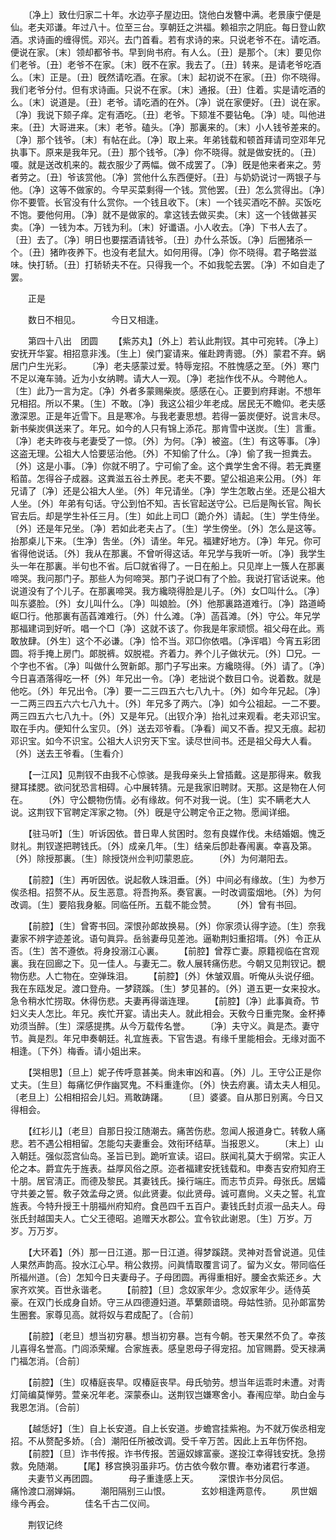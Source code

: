 <!-- { "loadSidebar": true } -->
　　〔净上〕致仕归家二十年。水边亭子屋边田。饶他白发簪中满。老景康宁便是仙。老夫邓谦。年过八十。位至三台。享朝廷之洪福。赖祖宗之阴庇。每日登山飮酒。求诗画的缠得慌。邓兴。去门首看。若有求诗的来。只说老爷不在。请吃酒。便说在家。〔末〕领却都爷书。早到尙书府。有人么。〔丑〕是那个。〔末〕要见你们老爷。〔丑〕老爷不在家。〔末〕旣不在家。我去了。〔丑〕转来。是请老爷吃酒么。〔末〕正是。〔丑〕旣然请吃酒。在家。〔末〕起初说不在家。〔丑〕你不晓得。我们老爷分付。但有求诗画。只说不在家。〔末〕通报。〔丑〕住着。实是请吃酒的么。〔末〕说道是。〔丑〕老爷。请吃酒的在外。〔净〕说在家便好。〔丑〕说在家。〔净〕我说下颏子痒。定有酒吃。〔丑〕老爷。下颏准不要钻龟。〔净〕唗。叫他进来。〔丑〕大哥进来。〔末〕老爷。磕头。〔净〕那裏来的。〔末〕小人钱爷差来的。〔净〕那个钱爷。〔末〕有帖在此。〔净〕取上来。年弟钱载和顿首拜请司空邓年兄执事下。原来是我年兄。〔丑〕那个钱爷。〔净〕你不晓得。就是做安抚的。〔丑〕嗄。就是送改机来的。裁衣服少了两幅。做不成罢了。〔净〕旣是他来者来之。劳者劳之。〔丑〕爷该赏他。〔净〕赏他什么东西便好。〔丑〕与奶奶说讨一两银子与他。〔净〕这等不做家的。今早买菜剩得一个钱。赏他罢。〔丑〕怎么赏得出。〔净〕你不要管。长官没有什么赏你。一个钱且收下。〔末〕一个钱买酒吃不醉。买饭吃不饱。要他何用。〔净〕就不是做家的。拿这钱去做买卖。〔末〕这一个钱做甚买卖。〔净〕一钱为本。万钱为利。〔末〕好谶语。小人收去。〔净〕下书人去了。〔丑〕去了。〔净〕明日也要摆酒请钱爷。〔丑〕办什么茶饭。〔净〕后圈猪杀一个。〔丑〕猪昨夜养下。也没有老鼠大。如何用得。〔净〕你不晓得。君子略尝滋味。快打轿。〔丑〕打轿轿夫不在。只得我一个。不如我鸵去罢。〔净〕不如自走了罢。

　　正是

　　数日不相见。　　　　今日又相逢。

　　第四十八出　团圆
　　【紫苏丸】〔外上〕若认此荆钗。其中可宛转。〔净上〕安抚开华宴。相招意非浅。〔生上〕侯门宴请来。催赴跨靑骢。〔外〕蒙君不弃。蜗居门户生光彩。
　　〔净〕老夫感蒙过爱。特辱宠招。不胜愧感之至。〔外〕寒门不足以淹车骑。近为小女纳聘。请大人一观。〔净〕老拙作伐不从。今聘他人。〔生〕此乃一言为定。〔净〕外者多蒙赐柴炭。感感在心。正要到府拜谢。不想年兄相招。所以不果。〔生〕不敢。〔净〕我这公祖少年老成。居民无不瞻仰。老夫感激深恩。正是年近雪下。且是寒冷。与我老妻思想。若得一篓炭便好。说言未尽。新书柴炭俱送来了。年兄。如今的人只有锦上添花。那肯雪中送炭。〔生〕言重。〔净〕老夫昨夜与老妻受了一惊。〔外〕为何。〔净〕被盗。〔生〕有这等事。〔净〕这盗无理。公祖大人恰要惩治他。〔外〕不知偷了什么。〔净〕偷了我一担粪去。〔外〕这是小事。〔净〕你就不明了。宁可偷了金。这个粪学生舍不得。若无粪壅稻苗。怎得谷子成器。这粪滋五谷土养民。老夫不要。望公祖追来公用。〔外〕年兄请了〔净〕还是公祖大人坐。〔外〕年兄请坐。〔净〕学生怎敢占坐。还是公祖大人坐。〔外〕年弟有句话。守公到怕不知。吉长官起送守公。已后是陶长官。陶长官去后。却是学生补任三月。〔生〕如此上司□〔跪介外〕请起。〔生〕学生侍坐。〔外〕还是年兄坐。〔净〕若如此老夫占了。〔生〕学生傍坐。〔外〕怎么是这等。抬那桌儿下来。〔生净〕吿坐。〔外〕请坐。年兄。福建好地方。〔净〕年兄。你可省得他说话。〔外〕我从在那裏。不曾听得这话。年兄学与我听一听。〔净〕我学生头一年在那裏。半句也不省。后□就省得了。一日在船上。只见岸上一簇人在那裏啼哭。我问那门子。那些人为何啼哭。那门子说□有了个脸。我说打官话说来。他说道没有了个儿子。在那裏啼哭。我方纔晓得脸是儿子。〔外〕女□叫什么。〔净〕叫东婆脸。〔外〕女儿叫什么。〔净〕叫娘脸。〔外〕他那裏路道难行。〔净〕路道崎岖□行。他那裏有菡萏滩难行。〔外〕什么滩。〔净〕菡萏滩。〔外〕守公。年兄学那福建词到好听。唱一个□〔净〕这就不该了。你我是年家顽惯。祖父母在此。焉敢放肆。〔外生〕这个不必谦。〔净〕恰不当。邓□你依唱。〔净诨唱〕今宵五彩团圆。将手掩上房门。郞脱裤。奴脱裩。齐着力。养个儿子做状元。〔外〕□兄。一个字也不省。〔净〕叫做什么贺新郞。那门子写出来。方纔晓得。〔外〕请了。〔净〕今日喜酒落得吃一杯〔外〕年兄出一令。〔净〕老拙说个数目口令。说着数。就是他吃。〔外〕年兄出令。〔净〕要一二三四五六七八九十。〔外〕如今年兄起。〔净〕一二两三四五六六七八九十。〔外〕年兄多了两六。〔净〕如今公祖起。一二不要。两三四五六七八九十。〔外〕又是年兄。〔出钗介净〕抬礼过来观看。老夫邓识宝。取在手内。便知什么宝贝。〔外〕送去邓爷看。〔净看〕闻又不香。揑又无痕。起初邓识宝。如今不识宝。公祖大人识穷天下宝。读尽世间书。还是祖父母大人看。〔外〕送去王爷看。〔生看介〕

　　【一江风】见荆钗不由我不心惊骇。是我母亲头上曾插戴。这是那得来。敎我揵耳揉腮。欲问犹恐言相碍。心中展转猜。元是我家旧聘财。天那。这是物在人何在。
　　〔外〕守公覩物伤情。必有缘故。何不对我一说。〔生〕实不瞒老大人说。这荆钗下官聘定浑家之物。〔外〕旣是守公聘定令正之物。愿闻详细。

　　【驻马听】〔生〕听诉因依。昔日卑人贫困时。忽有良媒作伐。未结婚姻。愧乏财礼。荆钗遂把聘钱氏。〔外〕成亲几年。〔生〕结亲后卽赴春闱裏。幸喜及第。〔外〕除授那裏。〔生〕除授饶州佥判叨蒙恩庇。
　　〔外〕为何潮阳去。

　　【前腔】〔生〕再听因依。说起敎人珠泪垂。〔外〕中间必有缘故。〔生〕为参万俟丞相。招赘不从。反生恶意。将吾拘系。奏官裏。一时改调蛮烟地。〔外〕为何改调。〔生〕要陷我身躯。同临任所。五载不能佥赞。
　　〔外〕曾有书回。

　　【前腔】〔生〕曾寄书回。深恨孙郞故换易。〔外〕你家须认得字迹。〔生〕奈我妻家不辨字迹差讹。语句眞异。岳翁妻母见差池。逼勒荆妇重招壻。〔外〕令正从否。〔生〕苦不遵依。将身投溺江心裏。
　　【前腔】曾荐亡妻。原籍视临在宫观裏。我在回廊之下。见一佳人。与妻无二。敎人展转痛伤悲。今朝又见荆钗记。覩物伤悲。人亡物在。空弹珠泪。
　　【前腔】〔外〕休皱双眉。听俺从头说仔细。我在东瓯发足。渡口登舟。一梦跷蹊。〔生〕梦见甚的。〔外〕道五更一女来投水。急令稍水忙捞取。休得伤悲。夫妻再得谐连理。
　　【前腔】〔净〕此事眞奇。节妇义夫人怎比。年兄。疾忙开宴。请出夫人。就此相会。天敎今日重完聚。金杯捧劝须当醉。〔生〕深感提携。从今万载传名誉。
　　〔净〕夫守义。眞是杰。妻守节。眞是烈。年兄申奏朝廷。礼宜旌表。下官吿退。有缘千里能相会。无缘对面不相逢。〔下外〕梅香。请小姐出来。

　　【哭相思】〔旦上〕妮子传呼意甚美。尙未审凶和喜。〔外〕儿。王守公正是你丈夫。〔生旦〕每痛忆伊作幽冥鬼。不料重逢你。〔外〕快去府裏。请太夫人相见。〔老旦上〕公相相招会儿妇。焉敢踌躇。
　　〔旦〕婆婆。自从那日别离。今日又得相会。

　　【红衫儿】〔老旦〕自那日投江随潮去。痛苦伤悲。忽闻人报道身亡。转敎人痛悲。若不遇公相相留。怎能勾夫妻重会。效衔环结草。当报恩义。
　　〔末上〕山入朝廷。强似蕊宫仙岛。圣旨已到。跪听宣读。诏曰。朕闻礼莫大于纲常。实正人伦之本。爵宜先于旌表。益厚风俗之原。迩者福建安抚钱载和。申奏吉安府知府王十朋。居官淸正。而德及黎民。其妻钱氏。操行端庄。而志节贞异。母张氏。居孀守共姜之誓。敎子效孟母之贤。似此贤妻。似此贤母。诚可嘉尙。义夫之誓。礼宜旌表。今特升授王十朋福州府知府。食邑四千五百户。妻钱氏封贞淑一品夫人。母张氏封越国夫人。亡父王德昭。追赠天水郡公。宜令钦此谢恩。〔生〕万岁。万岁。万万岁。

　　【大环着】〔外〕那一日江道。那一日江道。得梦蹊跷。灵神对吾曾说道。见佳人果然声韵高。投水江心早。稍公救捞。问眞情取覆言词了。留为义女。带同临任所福州道。〔合〕怎知今日夫妻母子。子母团圆。再得重相好。腰金衣紫还乡。大家齐欢笑。百世永谐老。
　　【前腔】〔旦〕念奴家年少。念奴家年少。适侍英豪。在双门长成身自娇。守三从四德遵妇道。苹蘩颇谙晓。母姑性骄。见孙郞富势生圈套。家尊见高。就将奴与君成配了。〔合前〕

　　【前腔】〔老旦〕想当初穷暴。想当初穷暴。岂有今朝。苍天果然不负了。幸孩儿喜得名誉高。门闾添荣耀。合家旌表。感皇恩母子得宠招。加官赐爵。受天禄满门福怎消。〔合前〕

　　【前腔】〔生〕叹椿庭丧早。叹椿庭丧早。母氏劬劳。想当年运乖时未遭。对靑灯简编莫惮劳。萱亲况年老。深蒙泰山。送荆钗岂嫌寒舍小。春闱应举。助白金与我恩怎消。〔合前〕

　　【越恁好】〔生〕自上长安道。自上长安道。步蟾宫挂紫袍。为不就万俟丞相宠招。不从赘配多娇。〔合〕潮阳任所被改调。受千辛万苦。因此上五年伤怀抱。
　　【前腔】〔旦〕诈书传报。诈书传报。苦逼奴嫁富豪。遂投江幸得钱安抚。急捞救。免随潮。
　　【尾】移宫换羽虽非巧。仿古依今敎尔曹。奉劝诸君行孝道。
　　夫妻节义再团圆。　　　　母子重逢感上天。
　　深恨诈书分凤侣。　　　　痛怜渡口溺婵娟。
　　潮阳隔别三山恨。　　　　玄妙相逢两意传。
　　夙世姻缘今再会。　　　　佳名千古二仪间。

　　荆钗记终
